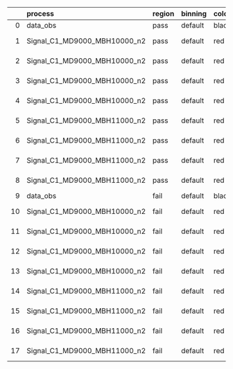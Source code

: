 |    | process                      | region   | binning   | color   | process_type   |   scale | variation   | source_filename                                                       | source_histname    | alias                        | title     |   combine_idx |     lnN |   shapes | syst_type   | direction   | variation_alias   |
|---:|:-----------------------------|:---------|:----------|:--------|:---------------|--------:|:------------|:----------------------------------------------------------------------|:-------------------|:-----------------------------|:----------|--------------:|--------:|---------:|:------------|:------------|:------------------|
|  0 | data_obs                     | pass     | default   | black   | DATA           |       1 | nominal     | ./histograms_for_2DAlphabet_v18//BH_Data.root                         | hpass              | Data                         | Data      |           nan | nan     |      nan | nan         | nan         | nan               |
|  1 | Signal_C1_MD9000_MBH10000_n2 | pass     | default   | red     | SIGNAL         |       1 | lumi        | ./histograms_for_2DAlphabet_v18//BH_Signal_C1_MD9000_MBH10000_n2.root | hpass              | Signal_C1_MD9000_MBH10000_n2 | BH signal |           nan |   1.016 |      nan | lnN         | nan         | nan               |
|  2 | Signal_C1_MD9000_MBH10000_n2 | pass     | default   | red     | SIGNAL         |       1 | SVM         | ./histograms_for_2DAlphabet_v18//BH_Signal_C1_MD9000_MBH10000_n2.root | hpass_SVMsyst_up   | Signal_C1_MD9000_MBH10000_n2 | BH signal |           nan | nan     |        1 | shapes      | Up          | SVMsyst           |
|  3 | Signal_C1_MD9000_MBH10000_n2 | pass     | default   | red     | SIGNAL         |       1 | SVM         | ./histograms_for_2DAlphabet_v18//BH_Signal_C1_MD9000_MBH10000_n2.root | hpass_SVMsyst_down | Signal_C1_MD9000_MBH10000_n2 | BH signal |           nan | nan     |        1 | shapes      | Down        | SVMsyst           |
|  4 | Signal_C1_MD9000_MBH10000_n2 | pass     | default   | red     | SIGNAL         |       1 | nominal     | ./histograms_for_2DAlphabet_v18//BH_Signal_C1_MD9000_MBH10000_n2.root | hpass              | Signal_C1_MD9000_MBH10000_n2 | BH signal |           nan | nan     |      nan | nan         | nan         | nan               |
|  5 | Signal_C1_MD9000_MBH11000_n2 | pass     | default   | red     | SIGNAL         |       1 | lumi        | ./histograms_for_2DAlphabet_v18//BH_Signal_C1_MD9000_MBH11000_n2.root | hpass              | Signal_C1_MD9000_MBH11000_n2 | BH signal |           nan |   1.016 |      nan | lnN         | nan         | nan               |
|  6 | Signal_C1_MD9000_MBH11000_n2 | pass     | default   | red     | SIGNAL         |       1 | SVM         | ./histograms_for_2DAlphabet_v18//BH_Signal_C1_MD9000_MBH11000_n2.root | hpass_SVMsyst_up   | Signal_C1_MD9000_MBH11000_n2 | BH signal |           nan | nan     |        1 | shapes      | Up          | SVMsyst           |
|  7 | Signal_C1_MD9000_MBH11000_n2 | pass     | default   | red     | SIGNAL         |       1 | SVM         | ./histograms_for_2DAlphabet_v18//BH_Signal_C1_MD9000_MBH11000_n2.root | hpass_SVMsyst_down | Signal_C1_MD9000_MBH11000_n2 | BH signal |           nan | nan     |        1 | shapes      | Down        | SVMsyst           |
|  8 | Signal_C1_MD9000_MBH11000_n2 | pass     | default   | red     | SIGNAL         |       1 | nominal     | ./histograms_for_2DAlphabet_v18//BH_Signal_C1_MD9000_MBH11000_n2.root | hpass              | Signal_C1_MD9000_MBH11000_n2 | BH signal |           nan | nan     |      nan | nan         | nan         | nan               |
|  9 | data_obs                     | fail     | default   | black   | DATA           |       1 | nominal     | ./histograms_for_2DAlphabet_v18//BH_Data.root                         | hfail              | Data                         | Data      |           nan | nan     |      nan | nan         | nan         | nan               |
| 10 | Signal_C1_MD9000_MBH10000_n2 | fail     | default   | red     | SIGNAL         |       1 | lumi        | ./histograms_for_2DAlphabet_v18//BH_Signal_C1_MD9000_MBH10000_n2.root | hfail              | Signal_C1_MD9000_MBH10000_n2 | BH signal |           nan |   1.016 |      nan | lnN         | nan         | nan               |
| 11 | Signal_C1_MD9000_MBH10000_n2 | fail     | default   | red     | SIGNAL         |       1 | SVM         | ./histograms_for_2DAlphabet_v18//BH_Signal_C1_MD9000_MBH10000_n2.root | hfail_SVMsyst_up   | Signal_C1_MD9000_MBH10000_n2 | BH signal |           nan | nan     |        1 | shapes      | Up          | SVMsyst           |
| 12 | Signal_C1_MD9000_MBH10000_n2 | fail     | default   | red     | SIGNAL         |       1 | SVM         | ./histograms_for_2DAlphabet_v18//BH_Signal_C1_MD9000_MBH10000_n2.root | hfail_SVMsyst_down | Signal_C1_MD9000_MBH10000_n2 | BH signal |           nan | nan     |        1 | shapes      | Down        | SVMsyst           |
| 13 | Signal_C1_MD9000_MBH10000_n2 | fail     | default   | red     | SIGNAL         |       1 | nominal     | ./histograms_for_2DAlphabet_v18//BH_Signal_C1_MD9000_MBH10000_n2.root | hfail              | Signal_C1_MD9000_MBH10000_n2 | BH signal |           nan | nan     |      nan | nan         | nan         | nan               |
| 14 | Signal_C1_MD9000_MBH11000_n2 | fail     | default   | red     | SIGNAL         |       1 | lumi        | ./histograms_for_2DAlphabet_v18//BH_Signal_C1_MD9000_MBH11000_n2.root | hfail              | Signal_C1_MD9000_MBH11000_n2 | BH signal |           nan |   1.016 |      nan | lnN         | nan         | nan               |
| 15 | Signal_C1_MD9000_MBH11000_n2 | fail     | default   | red     | SIGNAL         |       1 | SVM         | ./histograms_for_2DAlphabet_v18//BH_Signal_C1_MD9000_MBH11000_n2.root | hfail_SVMsyst_up   | Signal_C1_MD9000_MBH11000_n2 | BH signal |           nan | nan     |        1 | shapes      | Up          | SVMsyst           |
| 16 | Signal_C1_MD9000_MBH11000_n2 | fail     | default   | red     | SIGNAL         |       1 | SVM         | ./histograms_for_2DAlphabet_v18//BH_Signal_C1_MD9000_MBH11000_n2.root | hfail_SVMsyst_down | Signal_C1_MD9000_MBH11000_n2 | BH signal |           nan | nan     |        1 | shapes      | Down        | SVMsyst           |
| 17 | Signal_C1_MD9000_MBH11000_n2 | fail     | default   | red     | SIGNAL         |       1 | nominal     | ./histograms_for_2DAlphabet_v18//BH_Signal_C1_MD9000_MBH11000_n2.root | hfail              | Signal_C1_MD9000_MBH11000_n2 | BH signal |           nan | nan     |      nan | nan         | nan         | nan               |